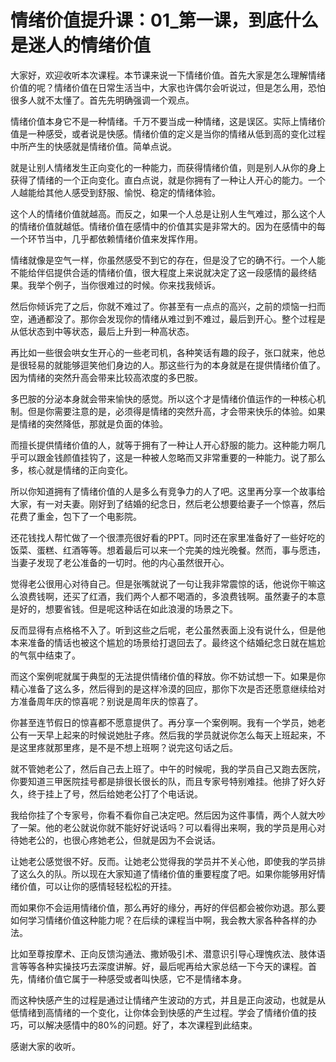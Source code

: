 # 情绪价值提升课：01_第一课，到底什么是迷人的情绪价值

大家好，欢迎收听本次课程。本节课来说一下情绪价值。首先大家是怎么理解情绪价值的呢？情绪价值在日常生活当中，大家也许偶尔会听说过，但是怎么用，恐怕很多人就不太懂了。首先先明确强调一个观点。

情绪价值本身它不是一种情绪。千万不要当成一种情绪，这是误区。实际上情绪价值是一种感受，或者说是快感。情绪价值的定义是当你的情绪从低到高的变化过程中所产生的快感就是情绪价值。简单点说。

就是让别人情绪发生正向变化的一种能力，而获得情绪价值，则是别人从你的身上获得了情绪的一个正向变化。直白点说，就是你拥有了一种让人开心的能力。一个人越能给其他人感受到舒服、愉悦、稳定的情绪体验。

这个人的情绪价值就越高。而反之，如果一个人总是让别人生气难过，那么这个人的情绪价值就越低。情绪价值在感情中的价值其实是非常大的。因为在感情中的每一个环节当中，几乎都依赖情绪价值来发挥作用。

情绪就像是空气一样，你虽然感受不到它的存在，但是没了它的确不行。一个人能不能给伴侣提供合适的情绪价值，很大程度上来说就决定了这一段感情的最终结果。我举个例子，当你很难过的时候。你来找我倾诉。

然后你倾诉完了之后，你就不难过了。你甚至有一点点的高兴，之前的烦恼一扫而空，通通都没了。那你会发现你的情绪从难过到不难过，最后到开心。整个过程是从低状态到中等状态，最后上升到一种高状态。

再比如一些很会哄女生开心的一些老司机，各种笑话有趣的段子，张口就来，他总是很轻易的就能够逗笑他们身边的人。那这些行为的本身就是在提供情绪价值了。因为情绪的突然升高会带来比较高浓度的多巴胺。

多巴胺的分泌本身就会带来愉快的感觉。所以这个才是情绪价值运作的一种核心机制。但是你需要注意的是，必须得是情绪的突然升高，才会带来快乐的体验。如果是情绪的突然降低，那就是负面的体验。

而擅长提供情绪价值的人，就等于拥有了一种让人开心舒服的能力。这种能力啊几乎可以跟金钱颜值挂钩了，这是一种被人忽略而又非常重要的一种能力。说了那么多，核心就是情绪的正向变化。

所以你知道拥有了情绪价值的人是多么有竞争力的人了吧。这里再分享一个故事给大家，有一对夫妻。刚好到了结婚的纪念日，然后老公想要给妻子一个惊喜，然后花费了重金，包下了一个电影院。

还花钱找人帮忙做了一个很漂亮很好看的PPT。同时还在家里准备好了一些好吃的饭菜、蛋糕、红酒等等。想着最后可以来一个完美的烛光晚餐。然而，事与愿违，当妻子发现了老公准备的一切时。他的内心虽然很开心。

觉得老公很用心对待自己。但是张嘴就说了一句让我非常震惊的话，他说你干嘛这么浪费钱啊，还买了红酒，我们两个人都不喝酒的，多浪费钱啊。虽然妻子的本意是好的，想要省钱。但是呢这种话在如此浪漫的场景之下。

反而显得有点格格不入了。听到这些之后呢，老公虽然表面上没有说什么，但是他本来准备的情话也被这个尴尬的场景给打退回去了。最终这个结婚纪念日就在尴尬的气氛中结束了。

而这个案例呢就属于典型的无法提供情绪价值的释放。你不妨试想一下。如果是你精心准备了这么多，然后得到的是这样冷漠的回应，那你下次是否还愿意继续给对方准备周年庆的惊喜呢？别说是周年庆的惊喜了。

你甚至连节假日的惊喜都不愿意提供了。再分享一个案例啊。我有一个学员，她老公有一天早上起来的时候说她肚子疼。然后我的学员就说你怎么每天上班起来，不是这里疼就那里疼，是不是不想上班啊？说完这句话之后。

就不管她老公了，然后自己去上班了。中午的时候呢，我的学员自己又跑去医院，你要知道三甲医院挂号都是排很长很长的队，而且专家号特别难挂。他排了好久好久，终于挂上了号，然后给她老公打了个电话说。

我给你挂了个专家号，你看不看你自己决定吧。然后因为这件事情，两个人就大吵了一架。他的老公就说你就不能好好说话吗？可以看得出来啊，我的学员是用心对待她老公的，也很心疼她老公，但就是因为不会说话。

让她老公感觉很不好。反而。让她老公觉得我的学员并不关心他，即使我的学员排了这么久的队。所以现在大家知道了情绪价值的重要程度了吧。如果你能够用好情绪价值，可以让你的感情轻轻松松的开挂。

而如果你不会运用情绪价值，那么再好的缘分，再好的伴侣都会被你劝退。那么要如何学习情绪价值这种能力呢？在后续的课程当中啊，我会教大家各种各样的办法。

比如至尊按摩术、正向反馈沟通法、撒娇吸引术、潜意识引导心理愧疚法、肢体语言等等各种实操技巧去深度讲解。好，最后呢再给大家总结一下今天的课程。首先，情绪价值它属于一种感受或者叫快感，它不是情绪本身。

而这种快感产生的过程是通过让情绪产生波动的方式，并且是正向波动，也就是从低情绪到高情绪的一个变化，让你体会到快感的产生过程。学会了情绪价值的技巧，可以解决感情中的80%的问题。好了，本次课程到此结束。

感谢大家的收听。